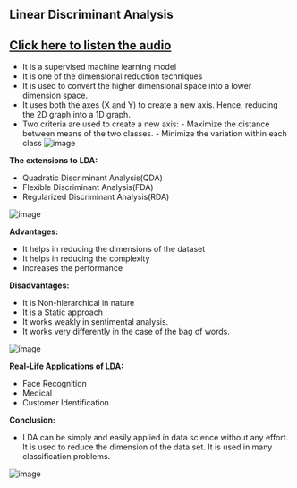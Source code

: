 ## Linear Discriminant Analysis
## [Click here to listen the audio]()


- It is a supervised machine learning model
- It is one of the dimensional reduction techniques
-  It is used to convert the higher dimensional space into a lower dimension space. 
-  It uses both the axes (X and Y) to create a new axis. Hence, reducing the 2D graph into a 1D graph.
- Two criteria are used to create a new axis: 
         - Maximize the distance between means of the two classes.
         - Minimize the variation within each class
![image](https://user-images.githubusercontent.com/79050917/143612612-dbfd3697-109c-4b80-8272-ecc78639f17d.png)

**The extensions to LDA:**
- Quadratic Discriminant Analysis(QDA) 
- Flexible Discriminant Analysis(FDA) 
- Regularized Discriminant Analysis(RDA)

![image](https://user-images.githubusercontent.com/79050917/143612633-994e2bd2-3734-4c17-b98e-d7775a904206.png)

**Advantages:**
- It helps in reducing the dimensions of the dataset
- It helps in reducing the complexity 
- Increases the performance
 
**Disadvantages:**
- It is Non-hierarchical in nature
- It is a Static approach
- It works weakly in sentimental analysis.
- It works very differently in the case of the bag of words.
 
 ![image](https://user-images.githubusercontent.com/79050917/143612667-f8e51475-5f90-4956-9e90-0c7bd8043f16.png)

**Real-Life Applications of LDA:**
- Face Recognition 
- Medical 
- Customer Identification 

**Conclusion:**
- LDA can be simply and easily applied in data science without any effort. It is used to reduce the dimension of the data set. It is used in many classification problems.

![image](https://user-images.githubusercontent.com/79050917/143612718-a4173fb8-468e-4f90-96f0-20e2f57bfc02.png)
